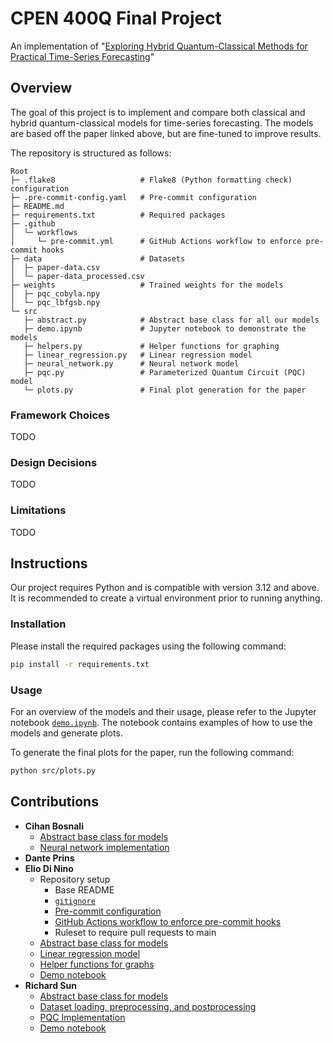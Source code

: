 # CPEN 400Q Final Project

An implementation of "[Exploring Hybrid Quantum-Classical Methods for Practical Time-Series Forecasting](https://arxiv.org/abs/2412.05615v1)"

## Overview

The goal of this project is to implement and compare both classical and hybrid quantum-classical models for time-series forecasting. The models are based off the paper linked above, but are fine-tuned to improve results.

The repository is structured as follows:
```
Root
├─ .flake8                   # Flake8 (Python formatting check) configuration
├─ .pre-commit-config.yaml   # Pre-commit configuration
├─ README.md
├─ requirements.txt          # Required packages
├─ .github
│  └─ workflows
│     └─ pre-commit.yml      # GitHub Actions workflow to enforce pre-commit hooks
├─ data                      # Datasets
│  ├─ paper-data.csv
│  └─ paper-data_processed.csv
├─ weights                   # Trained weights for the models
│  ├─ pqc_cobyla.npy
│  └─ pqc_lbfgsb.npy
└─ src
   ├─ abstract.py            # Abstract base class for all our models
   ├─ demo.ipynb             # Jupyter notebook to demonstrate the models
   ├─ helpers.py             # Helper functions for graphing
   ├─ linear_regression.py   # Linear regression model
   ├─ neural_network.py      # Neural network model
   ├─ pqc.py                 # Parameterized Quantum Circuit (PQC) model
   └─ plots.py               # Final plot generation for the paper
```

### Framework Choices

TODO

### Design Decisions

TODO

### Limitations

TODO

## Instructions

Our project requires Python and is compatible with version 3.12 and above. It is recommended to create a virtual environment prior to running anything.

### Installation

Please install the required packages using the following command:

```bash
pip install -r requirements.txt
```

### Usage

For an overview of the models and their usage, please refer to the Jupyter notebook [`demo.ipynb`](src/demo.ipynb). The notebook contains examples of how to use the models and generate plots.

To generate the final plots for the paper, run the following command:

```bash
python src/plots.py
```

## Contributions

- **Cihan Bosnali**
  - [Abstract base class for models](src/abstract.py)
  - [Neural network implementation](src/neural_network.py)
- **Dante Prins**
- **Elio Di Nino**
  - Repository setup
    - Base README
    - [`gitignore`](.gitignore)
    - [Pre-commit configuration](.pre-commit-config.yaml)
    - [GitHub Actions workflow to enforce pre-commit hooks](.github/workflows/pre-commit.yml)
    - Ruleset to require pull requests to main
  - [Abstract base class for models](src/abstract.py)
  - [Linear regression model](src/linear_regression.py)
  - [Helper functions for graphs](src/helpers.py)
  - [Demo notebook](src/demo.ipynb)
- **Richard Sun**
  - [Abstract base class for models](src/abstract.py)
  - [Dataset loading, preprocessing, and postprocessing](src/abstract.py)
  - [PQC Implementation](src/pqc.py)
  - [Demo notebook](src/demo.ipynb)
